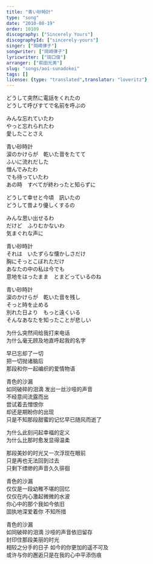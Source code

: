 ```yaml
---
title: "青い砂時計"
type: "song"
date: "2010-08-19"
order: 10109
discography: ["Sincerely Yours"]
discographyId: ["sincerely-yours"]
singer: ["岡崎律子"]
songwriter: ["岡崎律子"]
lyricwriter: ["田口俊"]
arranger: ["萩田光男"]
slug: "songs/aoi-sunadokei"
tags: []
license: {type: "translated",translator: "loveritz"}
---
```


どうして突然に電話をくれたの   
どうして呼びすてで名前を呼ぶの   
  
みんな忘れていたわ   
やっと忘れられたわ   
愛したことさえ   
  
青い砂時計   
涙のかけらが　乾いた音をたてて   
ふいに流れだした   
憎んでみたわ   
でも待っていたわ   
あの時　すべてが終わったと知らずに   
  
どうして幸せと今頃　訊いたの   
どうして昔より優しくするの   
  
みんな思い出せるわ   
だけど　ふりむかないわ   
気まぐれな声に   
  
青い砂時計   
それは　いたずらな懐かしさだけ   
胸にそっとこぼれただけ   
あなたの中の私は今でも   
意地をはったまま　とまどっているのね   
  
青い砂時計   
涙のかけらが　乾いた音を残し   
そっと時を止める   
別れた日より　もっと遠くいる   
そんなあなたを知ったことが悲しい  
  
  <!-- 翻译 -->

为什么突然间给我打来电话   
为什么毫无顾及地直呼起我的名字   
  
早已忘却了一切   
把一切抛诸脑后   
那段和你一起编织的爱情物语   
  
青色的沙漏   
如同破碎的泪滴 发出一丝沙哑的声音   
不经意间流露而出   
尝试着去憎恨你   
却还是期盼你的出现   
只是不知那段甜蜜的记忆早已随风而逝了   
  
为什么此刻问起幸福的定义   
为什么比那时愈发显得温柔   
  
那段美妙的时光又一次浮现在眼前   
只是再也无法回到过去   
只剩下缥缈的声音久久徘徊   
  
青色的沙漏   
仅仅是一段幼稚不堪的回忆   
仅仅在内心激起微微的水波   
你心中的那个我如今依旧   
固执地深爱着你 不知所措   
  
青色的沙漏   
如同破碎的泪滴 沙哑的声音依旧留存   
封印住那段美丽的时光   
相较之分手的日子 如今的你更加的遥不可及   
或许与你的邂逅只是在我的心中平添伤痕

